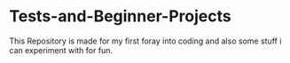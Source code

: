 # Tests-and-Beginner-Projects
This Repository is made for my first foray into coding and also some stuff i can experiment with for fun.
